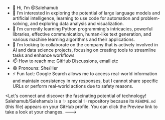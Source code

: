 - 👋 Hi, I’m @Salehamub
- 👀 I’m interested in exploring the potential of large language models and artificial intelligence, learning to use code for automation and problem-solving, and exploring data analysis and visualization.
- 🌱 I’m currently learning Python programming's intricacies, powerful libraries, effective communication, human-like text generation, and various machine learning algorithms and their applications.
- 💞️ I’m looking to collaborate on the company that is actively involved in AI and data science projects, focusing on creating tools to streamline tasks and enhance workflows
- 📫 How to reach me: GitHub Discussions, email etc
- 😄 Pronouns: She/Her
- ⚡ Fun fact: Google Search allows me to access real-world information and maintain consistency in my responses, but I cannot share specific URLs or perform real-world actions due to safety reasons.

<Let's connect and discover the fascinating potential of technology!
Salehamub/Salehamub is a ✨ special ✨ repository because its `README.md` (this file) appears on your GitHub profile.
You can click the Preview link to take a look at your changes.
--->
